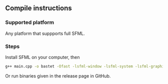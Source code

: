 ## Compile instructions

### Supported platform

Any platform that suppports full SFML.

### Steps

Install SFML on your computer, then

```bash
g++ main.cpp -o bastet -Ofast -lsfml-window -lsfml-system -lsfml-graphics -lsfml-audio
```

Or run binaries given in the release page in GitHub.